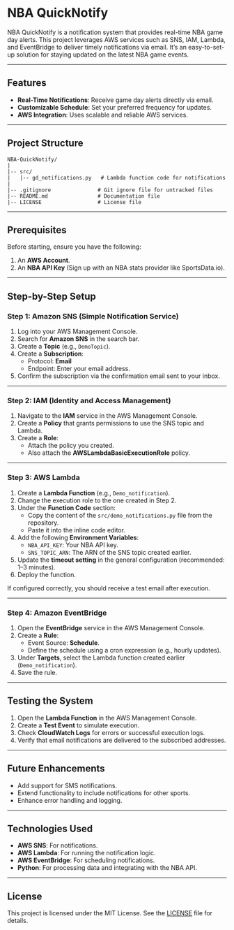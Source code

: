 # NBA QuickNotify

NBA QuickNotify is a notification system that provides real-time NBA game day alerts. This project leverages AWS services such as SNS, IAM, Lambda, and EventBridge to deliver timely notifications via email. It’s an easy-to-set-up solution for staying updated on the latest NBA game events.

---

## Features

- **Real-Time Notifications**: Receive game day alerts directly via email.
- **Customizable Schedule**: Set your preferred frequency for updates.
- **AWS Integration**: Uses scalable and reliable AWS services.

---

## Project Structure

```
NBA-QuickNotify/
|
|-- src/
|   |-- gd_notifications.py   # Lambda function code for notifications
|
|-- .gitignore               # Git ignore file for untracked files
|-- README.md                # Documentation file
|-- LICENSE                  # License file
```

---

## Prerequisites

Before starting, ensure you have the following:

1. An **AWS Account**.
2. An **NBA API Key** (Sign up with an NBA stats provider like SportsData.io).

---

## Step-by-Step Setup

### **Step 1: Amazon SNS (Simple Notification Service)**

1. Log into your AWS Management Console.
2. Search for **Amazon SNS** in the search bar.
3. Create a **Topic** (e.g., `DemoTopic`).
4. Create a **Subscription**:
   - Protocol: **Email**
   - Endpoint: Enter your email address.
5. Confirm the subscription via the confirmation email sent to your inbox.

---

### **Step 2: IAM (Identity and Access Management)**

1. Navigate to the **IAM** service in the AWS Management Console.
2. Create a **Policy** that grants permissions to use the SNS topic and Lambda.
3. Create a **Role**:
   - Attach the policy you created.
   - Also attach the **AWSLambdaBasicExecutionRole** policy.

---

### **Step 3: AWS Lambda**

1. Create a **Lambda Function** (e.g., `Demo_notification`).
2. Change the execution role to the one created in Step 2.
3. Under the **Function Code** section:
   - Copy the content of the `src/demo_notifications.py` file from the repository.
   - Paste it into the inline code editor.
4. Add the following **Environment Variables**:
   - `NBA_API_KEY`: Your NBA API key.
   - `SNS_TOPIC_ARN`: The ARN of the SNS topic created earlier.
5. Update the **timeout setting** in the general configuration (recommended: 1–3 minutes).
6. Deploy the function.

If configured correctly, you should receive a test email after execution.

---

### **Step 4: Amazon EventBridge**

1. Open the **EventBridge** service in the AWS Management Console.
2. Create a **Rule**:
   - Event Source: **Schedule**.
   - Define the schedule using a cron expression (e.g., hourly updates).
3. Under **Targets**, select the Lambda function created earlier (`Demo_notification`).
4. Save the rule.

---

## Testing the System

1. Open the **Lambda Function** in the AWS Management Console.
2. Create a **Test Event** to simulate execution.
3. Check **CloudWatch Logs** for errors or successful execution logs.
4. Verify that email notifications are delivered to the subscribed addresses.

---

## Future Enhancements

- Add support for SMS notifications.
- Extend functionality to include notifications for other sports.
- Enhance error handling and logging.

---

## Technologies Used

- **AWS SNS**: For notifications.
- **AWS Lambda**: For running the notification logic.
- **AWS EventBridge**: For scheduling notifications.
- **Python**: For processing data and integrating with the NBA API.

---

## License

This project is licensed under the MIT License. See the [LICENSE](LICENSE) file for details.

